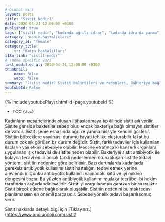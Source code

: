 ```yaml
---
# Global vars
layout: posts
title: "Sistit Nedir?"
date: 2020-04-24 12:00:00 +0300
published: true
tags: ["sistit nedir", "kadında ağrılı idrar", "kadında idrarda yanma", "sistit belirti", "sistit nedeni", "bakteriyel sistit", "bakteriye bağlı olmayan sistit", "sistit teşhis", "sistit tedavi", "sistit çözüm", "İnterstisyel Sistit Teşhis", "İnterstisyel Sistit Tedavi", "İnterstisyel Sistit" , "sistit", "sistit ilaç", "mesane iltihabı", "kronik sistit", "mesane iltihabı tedavi", "mesane iltihabı çözüm" ]
category: "kadin-hastaliklari"
category_id: "female"
category_title:
    tr: "Kadın Hastalıkları"
i18n-link: "sistit-nedir"
# Theme specific vars
last_modified_at: 2020-04-24 12:00:00 +0300
thumbnail:
    name: false
    webp: false
summary: "Sistit nedir? Sistit belirtileri ve nedenleri, Bakteriye bağlı olan sistit, Bakteriye bağlı olmayan sistit, Sistit teşhisi ve tedavisi, İnterstisyel Sistitin Teşhis ve Tedavisi."
youtubeId: False
---
```

{% include youtubePlayer.html id=page.youtubeId %}

* TOC
{:toc}

Kadınların mesanelerinde oluşan iltihaplanmaya tıp dilinde sistit adı verilir. Sistite genelde bakteriler sebep olur. Ancak bakteriye bağlı olmayan sistitler de vardır. Sistit işeme esnasında ağrı ve yanma hissiyle kendini gösterir. Sistitin böbreklere yayılması durumu hayati tehlike oluşturabilir fakat bu durum çok sık görülen bir durum değildir. Sistit, farklı tedaviler için kullanılan ilaçların yan etkisi sebebiyle olabilir. Mesane etrafında ki kanserli organlara uygulanan ışık tedavisi de sistite neden olabilir. Bakteriyel sistit antibiyotik ile kolayca tedavi edilir ancak farklı nedenlerden ötürü oluşan sistitte tedavi yöntemi, sistitin nedenine göre belirlenir. Bazı durumlarda kadınlarda gereksiz antibiyotik kullanımı sistit hastalığını tedavi etmek yerine alevlendirir. Çünkü antibiyotik kullanımı vajinadaki kötü ve iyi mikrop dengesini bozar. Bu yüzden antibiyotik kullanımı mutlaka tecrübeli bi hekim tarafından değerlendirilmelidir. Sistit iyi sorgulanması gereken bir hastalıktır. Sistit birçok etkene bağlı olarak oluşabilir. Sistitin nedenini bulmak tedavi planlamasının en önemli parçasıdır. Sebebe yönelik tedavi başarılı sonuç verir.


Sistit hakkında detaylı bilgi için [Tıklayınız.] (https://www.onoluroloji.com/sistit)
